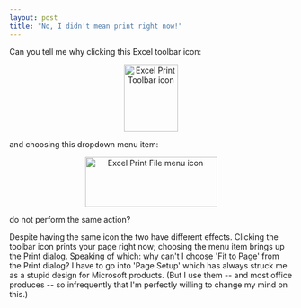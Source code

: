```yaml
---
layout: post
title: "No, I didn't mean print right now!"
---
```




<p>Can you tell me why clicking this Excel toolbar icon:</p>
<p align="center"><img src="http://www.cwinters.com/images/blog/excel_print_toolbar.png" width="96" height="120" alt="Excel Print Toolbar icon" /></p>
<p>and choosing this dropdown menu item:</p>
<p align="center"><img src="http://www.cwinters.com/images/blog/excel_print_file_menu.png" width="235" height="89" alt="Excel Print File menu icon" /></p>
<p>do not perform the same action?</p>

<p>Despite having the same icon the two have different effects. Clicking the toolbar icon prints your page right now; choosing the menu item brings up the Print dialog. Speaking of which: why can't I choose 'Fit to Page' from the Print dialog? I have to go into 'Page Setup' which has always struck me as a stupid design for Microsoft products. (But I use them -- and most office produces -- so infrequently that I'm perfectly willing to change my mind on this.)</p>



